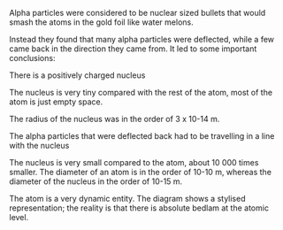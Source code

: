 Alpha particles were considered to be nuclear sized bullets that would smash the atoms in the gold foil like water melons.

Instead they found that many alpha particles were deflected, while a few came back in the direction they came from. It led to some important conclusions:

There is a positively charged nucleus

The nucleus is very tiny compared with the rest of the atom, most of the atom is just empty space.

The radius of the nucleus was in the order of 3 x 10-14 m.

The alpha particles that were deflected back had to be travelling in a line with the nucleus

The nucleus is very small compared to the atom, about 10 000 times smaller. The diameter of an atom is in the order of 10-10 m, whereas the diameter of the nucleus in the order of 10-15 m.

The atom is a very dynamic entity. The diagram shows a stylised representation; the reality is that there is absolute bedlam at the atomic level.